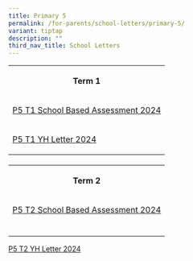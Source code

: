 ```yaml
---
title: Primary 5
permalink: /for-parents/school-letters/primary-5/
variant: tiptap
description: ""
third_nav_title: School Letters
---
```

<table style="minWidth: 25px">
<colgroup>
<col>
</colgroup>
<tbody>
<tr>
<th rowspan="1" colspan="1">
<p>Term 1</p>
</th>
</tr>
<tr>
<td rowspan="1" colspan="1">
<p><a href="/files/2024 Assessment/MPS_2024_T1_033_Primary_5_Assessment_2024.pdf" rel="noopener noreferrer nofollow" target="_blank">P5 T1 School Based Assessment 2024</a>
</p>
</td>
</tr>
<tr>
<td rowspan="1" colspan="1">
<p><a href="/files/YH Letters/MPS_2024_T1_002e___P5_YH_Letter___COE.pdf" rel="noopener noreferrer nofollow" target="_blank">P5 T1 YH Letter 2024</a>
</p>
</td>
</tr>
</tbody>
</table>
<h4></h4>
<table style="minWidth: 75px">
<colgroup>
<col>
<col>
<col>
</colgroup>
<tbody>
<tr>
<th rowspan="1" colspan="3">
<p>Term 2</p>
</th>
</tr>
<tr>
<td rowspan="1" colspan="3">
<p><a href="/files/2024 Assessment/MPS2024T2_146_P5_Assessment_2024__Term_2__11_Apr.pdf" rel="noopener noreferrer nofollow" target="_blank">P5 T2 School Based Assessment 2024</a>
</p>
</td>
</tr>
<tr>
<td rowspan="1" colspan="3">
<p></p>
</td>
</tr>
</tbody>
</table>
<p><a href="/files/YH Letters/MPS_2024_T2___119e___P5_YH_Letter___COE.pdf" rel="noopener noreferrer nofollow" target="_blank">P5 T2 YH Letter 2024</a>
</p>